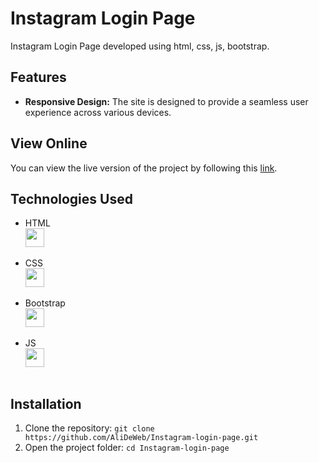 # Instagram Login Page

Instagram Login Page developed using html, css, js, bootstrap.

## Features

- **Responsive Design:** The site is designed to provide a seamless user experience across various devices.

## View Online

You can view the live version of the project by following this [link]( https://alideweb.github.io/Instagram-login-page/).

## Technologies Used

- HTML
  <img style="display: block;" src="https://user-images.githubusercontent.com/25181517/192158954-f88b5814-d510-4564-b285-dff7d6400dad.png" width="30">
  <br>
- CSS
  <img style="display: block;" src="https://user-images.githubusercontent.com/25181517/183898674-75a4a1b1-f960-4ea9-abcb-637170a00a75.png" width="30">
  <br>
- Bootstrap
  <img style="display: block;" src="https://user-images.githubusercontent.com/25181517/183898054-b3d693d4-dafb-4808-a509-bab54cf5de34.png" width="30">
  <br>
- JS
  <img style="display: block;" src="https://raw.githubusercontent.com/danielcranney/readme-generator/main/public/icons/skills/javascript-colored.svg" width="30">
  <br>

## Installation

1. Clone the repository: `git clone https://github.com/AliDeWeb/Instagram-login-page.git`
2. Open the project folder: `cd Instagram-login-page`
